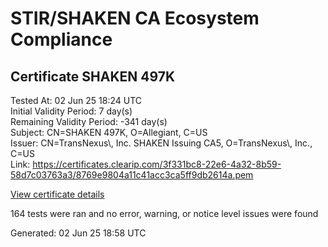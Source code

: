 # STIR/SHAKEN CA Ecosystem Compliance

## Certificate SHAKEN 497K

Tested At: 02 Jun 25 18:24 UTC\
Initial Validity Period: 7 day(s)\
Remaining Validity Period: -341 day(s)\
Subject: CN=SHAKEN 497K, O=Allegiant, C=US\
Issuer: CN=TransNexus\\, Inc. SHAKEN Issuing CA5, O=TransNexus\\, Inc., C=US\
Link: https://certificates.clearip.com/3f331bc8-22e6-4a32-8b59-58d7c03763a3/8769e9804a11c41acc3ca5ff9db2614a.pem

[View certificate details](https://x509.io/?cert=MIICyDCCAm%2BgAwIBAgIQYz6YOXdbV7B%2BT0P6HZD5djAKBggqhkjOPQQDAjBWMQswCQYDVQQGEwJVUzEZMBcGA1UEChMQVHJhbnNOZXh1cywgSW5jLjEsMCoGA1UEAxMjVHJhbnNOZXh1cywgSW5jLiBTSEFLRU4gSXNzdWluZyBDQTUwHhcNMjQwNjE5MTM1OTIxWhcNMjQwNjI2MTM1OTIwWjA3MQswCQYDVQQGEwJVUzESMBAGA1UEChMJQWxsZWdpYW50MRQwEgYDVQQDEwtTSEFLRU4gNDk3SzBZMBMGByqGSM49AgEGCCqGSM49AwEHA0IABCNULshM6eVL71ruq%2BIlpR5dJzmuIpvZZq97Vlm4KEndcDGKBoUaFL4K7taTxiSfJ4sTR%2FDe6NFy4h%2FMPfuE3HejggE8MIIBODAMBgNVHRMBAf8EAjAAMA4GA1UdDwEB%2FwQEAwIHgDAdBgNVHQ4EFgQUOiJ4VFjo4n8wk54BUVbp6NWEyAcwHwYDVR0jBBgwFoAU2gCzh%2FiCP7%2B6IqJkY7X2L8yOdcowFwYDVR0gBBAwDjAMBgpghkgBhv8JAQEEMIGmBgNVHR8EgZ4wgZswgZigOqA4hjZodHRwczovL2F1dGhlbnRpY2F0ZS1hcGkuaWNvbmVjdGl2LmNvbS9kb3dubG9hZC92MS9jcmyiWqRYMFYxFDASBgNVBAcMC0JyaWRnZXdhdGVyMQswCQYDVQQIDAJOSjETMBEGA1UEAwwKU1RJLVBBIENSTDELMAkGA1UEBhMCVVMxDzANBgNVBAoMBlNUSS1QQTAWBggrBgEFBQcBGgQKMAigBhYENDk3SzAKBggqhkjOPQQDAgNHADBEAiAEMEnfGsQu7MFTUOM%2F2edE481PDfXxyuffFx7Y1tQEFQIgf9xTDzQJ25ksEW3xaOP%2BjxNjDOtdwJ02GBcfQ%2BtXt6A%3D)

164 tests were ran and no error, warning, or notice level issues were found


Generated: 02 Jun 25 18:58 UTC